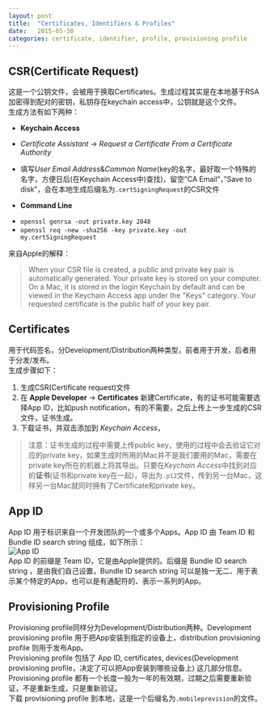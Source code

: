 ```yaml
---
layout: post
title:  "Certificates, Identifiers & Profiles"
date:   2015-05-30
categories: certificate, identifier, profile, provisioning profile
---
```


## CSR(Certificate Request)
这是一个公钥文件，会被用于换取Certificates。生成过程其实是在本地基于RSA加密得到配对的密钥，私钥存在keychain access中，公钥就是这个文件。   
生成方法有如下两种：   

* **Keychain Access**   

 * *Certificate Assistant* -> *Request a Certificate From a Certificate Authority*   

 * 填写*User Email Address*&*Common Name*(key的名字，最好取一个特殊的名字，方便日后(在Keychain Access中)查找)，留空”CA Email”，”Save to disk”，会在本地生成后缀名为`.certSigningRequest`的CSR文件      

- **Command Line**   
 * `openssl genrsa -out private.key 2048`   
 * `openssl req -new -sha256 -key private.key -out my.certSigningRequest`  

来自Apple的解释：  

> When your CSR file is created, a public and private key pair is automatically generated. Your private key is stored on your computer. On a Mac, it is stored in the login Keychain by default and can be viewed in the Keychain Access app under the "Keys" category. Your requested certificate is the public half of your key pair.


## Certificates  

用于代码签名，分Development/Distribution两种类型，前者用于开发，后者用于分发/发布。  
生成步骤如下：  
1. 生成CSR(Certificate request)文件  
2. 在 **Apple Developer** -> **Certificates** 新建Certificate，有的证书可能需要选择App ID，比如push notification，有的不需要，之后上传上一步生成的CSR文件，证书生成。  
3. 下载证书，并双击添加到 *Keychain Access*，  

> 注意：证书生成的过程中需要上传public key，使用的过程中会去验证它对应的private key，如果生成时所用的Mac并不是我们要用的Mac，需要在private key所在的机器上将其导出。只要在*Keychain Access*中找到对应的**证书**(证书和private key在一起)，导出为`.p12`文件，传到另一台Mac，这样另一台Mac就同时拥有了Certificate和private key。

## App ID
App ID 用于标识来自一个开发团队的一个或多个Apps。App ID 由 Team ID 和 Bundle ID search string 组成，如下所示：  
![App ID]({{site.url}}/assets/media/2015-05-30-AppID.png)  
App ID 的前缀是 Team ID，它是由Apple提供的。后缀是 Bundle ID search string ，是由我们自己设置，Bundle ID search string 可以是独一无二、用于表示某个特定的App，也可以是有通配符的、表示一系列的App。

## Provisioning Profile
Provisioning profile同样分为Development/Distribution两种。Development provisioning profile 用于把App安装到指定的设备上，distribution provisioning profile 则用于发布App。  
Provisioning profile 包括了 App ID, certificates, devices(Development provisioning profile，决定了可以把App安装到哪些设备上) 这几部分信息。  
Provisioning profile 都有一个长度一般为一年的有效期，过期之后需要重新验证，不是重新生成，只是重新验证。  
下载 provisioning profile 到本地，这是一个后缀名为`.mobileprovision`的文件。
